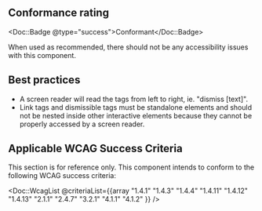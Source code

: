 ## Conformance rating

<Doc::Badge @type="success">Conformant</Doc::Badge>

When used as recommended, there should not be any accessibility issues with this component.

## Best practices

- A screen reader will read the tags from left to right, ie. "dismiss [text]".
- Link tags and dismissible tags must be standalone elements and should not be nested inside other interactive elements because they cannot be properly accessed by a screen reader.

## Applicable WCAG Success Criteria

This section is for reference only. This component intends to conform to the following WCAG success criteria:

<Doc::WcagList @criteriaList={{array "1.4.1" "1.4.3" "1.4.4" "1.4.11" "1.4.12" "1.4.13" "2.1.1" "2.4.7" "3.2.1" "4.1.1" "4.1.2" }} />
